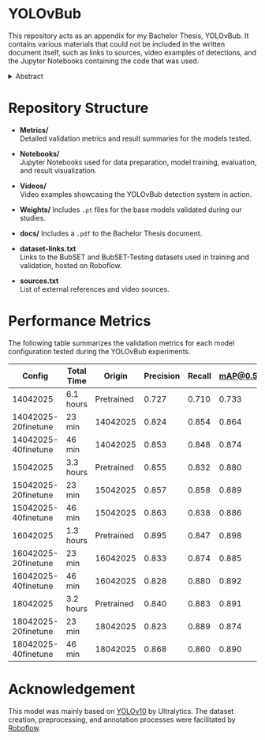 # YOLOvBub
This repository acts as an appendix for my Bachelor Thesis, YOLOvBub. It contains various materials that could not be included in the written document itself, such as links to sources, video examples of detections, and the Jupyter Notebooks containing the code that was used.

<details>
<summary>Abstract</summary>

As time goes by, the subsea technology industry continuously expands its operations, which necessitates additional funds, resources, and research into new technology. However, such growth often also brings negative aspects with it, with one concrete example being noise pollution. For each issue, there is at least one type of solution that is proposed and implemented, and in the case of underwater noise pollution, an efficient and low-cost proposition is the use of a bubble curtain. However, bubble curtains do not have inbuilt monitoring systems, despite the importance of keeping these systems running at maximum efficiency. Therefore, a gap in existing research unfolds. 

We introduce YOLOvBub, a YOLOv10-based deep learning model specialized in detecting underwater bubble activity. Two additional accompaniments to our system include BubSET and BubSET-Testing, two datasets that facilitate the training and validation process, respectively. 

Our approach yields reasonable results. The best performing model from our experiments reaches a mean average precision of 0.891 at an IoU threshold of 0.5, along with a precision value of 0.84 and a recall value of 0.88. The model also demonstrates a solid understanding of the provided material, with a large majority of the detections observed in the test footage having a confidence value of 0.9 and higher.

By fine-tuning the YOLOv10-M model for our specific task, shifting the model's focus more towards correct classification as opposed to bounding box placement and implementing a wide range of image augmentations, we create an original proposal for the issue, with the hopes of fostering further research into underwater object detection and computer vision as a whole.

</details>

# Repository Structure

- **Metrics/**  
    Detailed validation metrics and result summaries for the models tested.

- **Notebooks/**  
    Jupyter Notebooks used for data preparation, model training, evaluation, and result visualization.

- **Videos/**  
    Video examples showcasing the YOLOvBub detection system in action.

- **Weights/**
    Includes `.pt` files for the base models validated during our studies.

- **docs/**
    Includes a `.pdf` to the Bachelor Thesis document.

- **dataset-links.txt**  
    Links to the BubSET and BubSET-Testing datasets used in training and validation, hosted on Roboflow.

- **sources.txt**  
    List of external references and video sources.

# Performance Metrics

The following table summarizes the validation metrics for each model configuration tested during the YOLOvBub experiments.

| Config                | Total Time | Origin     | Precision | Recall | mAP@0.5 | mAP@0.5:0.95 | Fitness |
|-----------------------|------------|------------|-----------|--------|---------|--------------|---------|
| 14042025             | 6.1 hours  | Pretrained | 0.727     | 0.710  | 0.733   | 0.461        | 0.488   |
| 14042025-20finetune  | 23 min     | 14042025   | 0.824     | 0.854  | 0.864   | 0.607        | 0.632   |
| 14042025-40finetune  | 46 min     | 14042025   | 0.853     | 0.848  | 0.874   | 0.617        | 0.642   |
| 15042025             | 3.3 hours  | Pretrained | 0.855     | 0.832  | 0.880   | 0.619        | 0.645   |
| 15042025-20finetune  | 23 min     | 15042025   | 0.857     | 0.858  | 0.889   | 0.623        | 0.650   |
| 15042025-40finetune  | 46 min     | 15042025   | 0.863     | 0.838  | 0.886   | 0.608        | 0.630   |
| 16042025             | 1.3 hours  | Pretrained | 0.895     | 0.847  | 0.898   | 0.621        | 0.648   |
| 16042025-20finetune  | 23 min     | 16042025   | 0.833     | 0.874  | 0.885   | 0.624        | 0.650   |
| 16042025-40finetune  | 46 min     | 16042025   | 0.828     | 0.880  | 0.892   | 0.627        | 0.652   |
| 18042025             | 3.2 hours  | Pretrained | 0.840     | 0.883  | 0.891   | 0.642        | 0.666   |
| 18042025-20finetune  | 23 min     | 18042025   | 0.823     | 0.889  | 0.874   | 0.621        | 0.646   |
| 18042025-40finetune  | 46 min     | 18042025   | 0.868     | 0.860  | 0.890   | 0.624        | 0.650   |

# Acknowledgement

This model was mainly based on [YOLOv10](https://github.com/THU-MIG/yolov10) by Ultralytics. 
The dataset creation, preprocessing, and annotation processes were facilitated by [Roboflow](https://roboflow.com/).